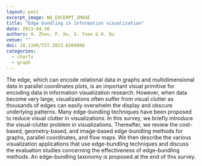 ```yaml
---
layout: post
excerpt_image: NO_EXCERPT_IMAGE
title: "Edge bundling in information visualization"
date: 2013-04-30
authors: H. Zhou, P. Xu, X. Yuan & H. Qu
venue: ""
doi: 10.1109/TST.2013.6509098
categories:
  - charts
  - graph
---
```

The edge, which can encode relational data in graphs and multidimensional data in parallel coordinates plots, is an important visual primitive for encoding data in information visualization research. However, when data become very large, visualizations often suffer from visual clutter as thousands of edges can easily overwhelm the display and obscure underlying patterns. Many edge-bundling techniques have been proposed to reduce visual clutter in visualizations. In this survey, we briefly introduce the visual-clutter problem in visualizations. Thereafter, we review the cost-based, geometry-based, and image-based edge-bundling methods for graphs, parallel coordinates, and flow maps. We then describe the various visualization applications that use edge-bundling techniques and discuss the evaluation studies concerning the effectiveness of edge-bundling methods. An edge-bundling taxonomy is proposed at the end of this survey.

